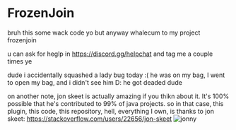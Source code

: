 # FrozenJoin

bruh this some wack code yo but anyway whalecum to my project frozenjoin

u can ask for heglp in https://discord.gg/helpchat and tag me a couple times ye

dude i accidentally squashed a lady bug today :( he was on my bag, I went to open my bag, and i didn't see him D: he got deaded dude

on another note, jon skeet is actually amazing if you thikn about it. It's 100% possible that he's contributed to 99% of java projects. so in that case, this plugin, this code, this repository, hell, everything I own, is thanks to jon skeet:
https://stackoverflow.com/users/22656/jon-skeet
![jonny](https://ndc-london.com/images/speaker/jon_Skeet.png)
